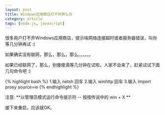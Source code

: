 ```yaml
---
layout: post
title: Windows应用商店打不开肿么办
category: article
tags: [node.js, javascript]
---
```


很多用户打不开Windows应用商店，提示啥网络连接超时或者服务器错误，叫你等几分钟再试 :(

如果确实没有联网，那么，那么，那么。。。。。。

如果已经联网了，那么，别傻傻滴等几分钟在试啦，人家不会来了，赶紧试试下面几句命令吧 :)

{% highlight bash %}
1.输入 netsh 回车
2.输入 winhttp 回车
3.输入 import proxy source=ie
{% endhighlight %}

注意: **以管理员模式运行命令提示符 -- 按按传说中的 win + X **

接下来重启，应该就OK。
